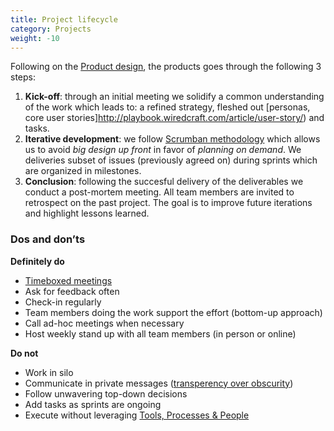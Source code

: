 ```yaml
---
title: Project lifecycle
category: Projects
weight: -10
---
```


Following on the [Product design](http://playbook.wiredcraft.com/article/product-design/), the products goes through the following 3 steps:

1. **Kick-off**: through an initial meeting we solidify a common understanding of the work which leads to: a refined strategy, fleshed out [personas, core user stories]http://playbook.wiredcraft.com/article/user-story/) and tasks.
3. **Iterative development**: we follow [Scrumban methodology](https://blog.assembla.com/AssemblaBlog/tabid/12618/bid/87904/Scrum-Kanban-ScrumBan-an-Easy-Scrum-Upgrade.aspx) which allows us to avoid *big design up front* in favor of *planning on demand*. We deliveries subset of issues (previously agreed on) during sprints which are organized in milestones.
4. **Conclusion**: following the succesful delivery of the deliverables we conduct a post-mortem meeting. All team members are invited to retrospect on the past project. The goal is to improve future iterations and highlight lessons learned.

### Dos and don’ts
**Definitely do**

* [Timeboxed meetings](http://www.boost.co.nz/blog/2014/09/the-joy-of-timeboxed-meetings/)
* Ask for feedback often
* Check-in regularly
* Team members doing the work support the effort (bottom-up approach)
* Call ad-hoc meetings when necessary
* Host weekly stand up with all team members (in person or online)

**Do not**

* Work in silo
* Communicate in private messages ([transperency over obscurity](http://playbook.wiredcraft.com/Projects/Dealing-with-projects.html))
* Follow unwavering top-down decisions
* Add tasks as sprints are ongoing
* Execute without leveraging [Tools, Processes & People](http://playbook.wiredcraft.com/Company/tools-methodologies-people.html)
